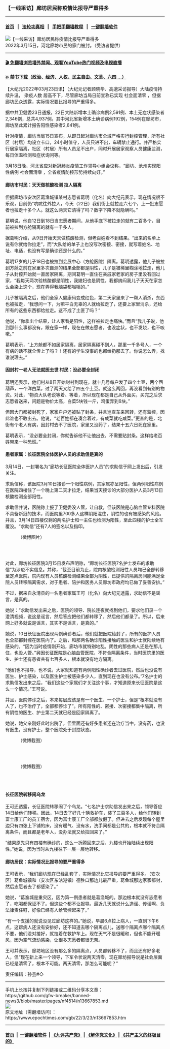 ### 【一线采访】廊坊居民称疫情比报导严重得多
------------------------

#### [首页](https://github.com/gfw-breaker/banned-news3/blob/master/README.md) &nbsp;&nbsp;|&nbsp;&nbsp; [法轮功真相](https://github.com/begood0513/basic/blob/master/README.md)  &nbsp;&nbsp;|&nbsp;&nbsp; [手把手翻墙教程](https://github.com/gfw-breaker/guides/wiki)  &nbsp;&nbsp;|&nbsp;&nbsp; [一键翻墙软件](https://github.com/gfw-breaker/nogfw/blob/master/README.md)  



<div><img alt="【一线采访】廊坊居民称疫情比报导严重得多" class="attachment-djy_600_400 size-djy_600_400 wp-post-image" src="https://i.epochtimes.com/assets/uploads/2022/03/id13647304-ttl7daysEg_fc1846674bc4f6e4-600x400.jpg"/>
<div class="caption">
 2022年3月15日，河北廊坊市民的家门被封。（受访者提供）
</div></div><hr/>

#### [ 🎬  免翻墙浏览墙外禁闻、观看YouTube热门视频及电视直播](https://github.com/gfw-breaker/HelloWorld)

#### [ 💥  禁书下载（政治、经济、人权、民主自由、文革、六四 ...）](https://github.com/gfw-breaker/books/blob/master/README.md)

<div><p>
 【大纪元2022年03月23日讯】（大纪元记者顾晓华、高邈采访报导）大陆疫情持续升温，
 <ok href="https://www.epochtimes.com/gb/tag/%E6%9F%93%E7%96%AB%E4%BA%BA%E6%95%B0.html">
  染疫人数
 </ok>
 居高不下，尽管廊坊当局日前宣称已实现
 <ok href="https://www.epochtimes.com/gb/tag/%E7%A4%BE%E4%BC%9A%E9%9D%A2%E6%B8%85%E9%9B%B6.html">
  社会面清零
 </ok>
 ，但据廊坊民众透露，实际情况要比报导的严重得多。
</p>
<p>
 据中共卫健委23日通报，22日大陆新增本土确诊病例2,591例、本土无症状感染者2,346例，总共4,937例。其中河北省新增本土确诊病例192例，154例在廊坊市，廊坊至此累计报告阳性感染者2,641例。
</p>
<p>
 针对疫情，廊坊当局15日宣布，从即日起对廊坊市全域严格实行封控管理，所有社区（村居）均设立卡口，24小时值守，人员只进不出，车辆禁止通行。并严格实行居家隔离，社区（村居）所有人员足不出户，同时开展居家观察人员健康监测，每日体温检测和症状询问等。
</p>
<p>
 3月18日晚，河北省应对新冠肺炎疫情工作领导小组会议称，“廊坊、沧州实现阳性病例
 <ok href="https://www.epochtimes.com/gb/tag/%E7%A4%BE%E4%BC%9A%E9%9D%A2%E6%B8%85%E9%9B%B6.html">
  社会面清零
 </ok>
 ，全省疫情防控形势持续向好。”
</p>
<h4>
 廊坊市村民：天天做核酸检测 拉人隔离
</h4>
<p>
 但据廊坊市安次区葛渔城镇某村志愿者葛明（化名）向大纪元表示，现在情况很不乐观，目前仍“吭吭往外拉人，今天（22日）我们街上就拉走六七个，上一批志愿者也拉走十多个人。就这么两天它清得了吗？数字下降不就隐瞒吗。”
</p>
<p>
 葛明说，他自12日到18日当志愿者期间，从他手底下被拉走的就有二百多个，目前被拉到方舱隔离的就有一千多人。
</p>
<p>
 据葛明介绍，从9日开始天天做核酸检测，但老百姓看不到结果。“出来的名单上说有你就给你拉走”，而“大队给的单子上也没写次密接、密接，就写着姓名、地址、电话，也没有写是确诊还是什么的。”
</p>
<p>
 葛明17岁的儿子18日也被拉到会展中心（方舱医院）隔离。葛明透露，他儿子被拉到方舱之前在家里多次自测的结果全部都是阴性，儿子是被稀里糊涂地拉走，他儿子从封控开始就一直居家隔离，期间葛明一直住在亲戚家老家的房子里没有回过家，“我每天两次验核酸都是阴性，我媳妇也是阴性。我都纳闷我儿子天天在家怎么会染上这个，现在弄得我脑袋都嗡嗡的。”
</p>
<p>
 儿子被隔离之后，他们全家人健康码变成红色，第二天家里来了一帮人消杀，东西也被拉走，“我想问一下，为嘛平白无辜的人就给拉走了，还要上家里消杀，还给所有的这些东西都给拉走。这不成了土匪了吗？”
</p>
<p>
 他说，“你拿出个结果，让人家看是阳性，这样被拉走也痛快。”而且“我儿子说，他到那什么事都没有，跟在家一样，现在在做志愿者，也没症状，也不发烧，也不咳嗽。”
</p>
<p>
 葛明表示，“上方舱都不如居家隔离，居家隔离碰不到人，那里一千多号人，一个有病的话不就全传上了吗？！还有的学生没事的也都给扔那去了。你说怎么弄，找谁说理去。”
</p>
<h4>
 因封村一老人无法就医去世 村民：没必要全封闭
</h4>
<p>
 葛明还表示，他们村从8日开始封村到现在，就十几号每户发了四个土豆，两个西葫芦，一个洋白菜，过了两天又给了四五个土豆。就这么两回，再没看到有别的物资。对此，“物资大队老说等着、等着，所以现在都是自己从外面买，买完之后求志愿者送来，问题是物价太高，白菜5块钱一斤，鸡蛋弄到6块。”
</p>
<p>
 但因大门都被封死了，家家户户还被贴了封条，并且巡查车来回转，还有监控，因此谁也不敢出去。他说，“老百姓都在凑合着过，有咸菜就吃咸菜。”更甚的是，北街有个老人有病，因封村去不了医院，家里又没药了，结果十五六日死在家里。
</p>
<p>
 葛明表示，“没必要全封闭，你就告诉他不让他出去，不需要贴封条。这样给老百姓带来一种恐慌。”
</p>
<h4>
 患者家属：长征医院全体医护人员的求助信是真的
</h4>
<p>
 3月14日，一封署名为“廊坊长征医院全体医护人员”的求助信于网上发出后，引发关注。
</p>
<p>
 求助信称，该医院3月10日接诊一个阳性病例，其家属亦呈阳性，但两例阳性病例在医院四楼住了一个晚上第二天才拉走，结果当天接诊的大部分医护人员3月13日核酸检测全部阳性。
</p>
<p>
 求助信并说，医院称上报了卫健委没人管，让自救，但该医院是心脑血管专科医院不具备新冠的技术，而医院里700多人这样阴阳混住，阴性的也有被感染的风险。并且，3月14日四楼仅剩的两名护士和一主任也检测为阳性，至此四楼的护士全军覆没。“求助信”还有7人的签名以及指印。
</p>
<figure aria-describedby="caption-attachment-13667866" class="wp-caption aligncenter" id="attachment_13667866" style="width: 450px">
 <ok href="https://i.epochtimes.com/assets/uploads/2022/03/id13667866-ttl7dayAlc_7c523603b52fe560.jpg" target="_blank">
  <img alt="" class="size-medium wp-image-13667866" src="https://i.epochtimes.com/assets/uploads/2022/03/id13667866-ttl7dayAlc_7c523603b52fe560-450x800.jpg"/>
 </ok>
 <br/><figcaption class="wp-caption-text" id="caption-attachment-13667866">
  （微博图片）
 </figcaption><br/>
</figure><br/>
<p>
 对此，廊坊长征医院3月15日发布声明称，“廊坊长征医院7名护士发布的求助信”为涉疫不实信息。并称，“截至目前为止，院内核酸检测阳性人员均已全部转移至定点医院，院内现有人员核酸检测结果全部为阴性，已提供的隔离房间能满足全院人员转移隔离需求，对于患者、陪护和医务人员廊坊市政府均已做了妥善安排。”
</p>
<p>
 不过，据来自永清县的一名患者家属王可（化名）向大纪元透露，求助信不是谣言，是真的。
</p>
<p>
 她说：“求助信发出来之后，医院的领导、院长连夜就找到他们，要求他们录一个澄清视频，说这是谣言，然后答应把他们都转移了，然后他们都录了。所以，后来网上好多就说是谣言，其实不是谣言，是真的。”
</p>
<p>
 她说，10日长征医院出现两例确诊者后，他们就把医院给封了，所有的医护人员也全部都封控在医院内了。之后，和那两名确诊阳性接触的医生和护士就陆续地有感染的。“因为当时疫情刚开始，廊坊市就特别地乱，阴性的那些病人还是在那儿住，也没人管。”另因长征医院是心脑血管医院，不符合隔离条件，当时医院里的医生、护士还有患者共有七百多人，根本就没有地方隔离。
</p>
<p>
 “他们也不报导，也不说，大家就知道有两例阳性确诊者去过医院，然后也没说有医生、护士感染，以及医生护士被感染多少人，直到现在也没有公布。”7名护士的求助信发出来之后，“我们这些个家属们才关注这个事，才知道原来长征医院是这么一个情况。”王可说。
</p>
<p>
 并且，医院停诊之后，本来每层应该是有一个医生、一个护士，但是“根本就没有人了，也不治疗了，全部都停诊了”。所有阳性的、密接、次密接都集中隔离，所有阴性的医生、护士第二天就已经是回家隔离了。
</p>
<p>
 她说，她父亲刚好此时出院了，但里面还有好多患者还在治疗当中，没有药，也没有医生，没有护士，整个医院处于封控状态。
</p>
<figure aria-describedby="caption-attachment-13667900" class="wp-caption aligncenter" id="attachment_13667900" style="width: 600px">
 <ok href="https://i.epochtimes.com/assets/uploads/2022/03/id13667900-FireShot-Capture-545-s.weibo_.com_.jpg" target="_blank">
  <img alt="" class="size-large wp-image-13667900" src="https://i.epochtimes.com/assets/uploads/2022/03/id13667900-FireShot-Capture-545-s.weibo_.com_-600x109.jpg"/>
 </ok>
 <br/><figcaption class="wp-caption-text" id="caption-attachment-13667900">
  （微博截图）
 </figcaption><br/>
</figure><br/>
<figure aria-describedby="caption-attachment-13667903" class="wp-caption aligncenter" id="attachment_13667903" style="width: 600px">
 <ok href="https://i.epochtimes.com/assets/uploads/2022/03/id13667903-FireShot-Capture-546-s.weibo_.com_.jpg" target="_blank">
  <img alt="" class="size-large wp-image-13667903" src="https://i.epochtimes.com/assets/uploads/2022/03/id13667903-FireShot-Capture-546-s.weibo_.com_-600x536.jpg"/>
 </ok>
 <br/><figcaption class="wp-caption-text" id="caption-attachment-13667903">
  （微博截图）
 </figcaption><br/>
</figure><br/>
<h4>
 长征医院转移闹乌龙
</h4>
<p>
 王可还透露，长征医院转移闹了个乌龙。“七名护士求助信发出来之后，领导答应14日给他们转移。因此，14日去了好几十辆救护车，装了三百多人，给他们转到富士康工厂的员工宿舍，因为富士康工厂全部都放假了。但进去之后发现每个屋里边只有四张上下铺的床，没有暖气、没有水，洗手间都是公共的，根本就不符合隔离条件，而且都是老年人，没办法就又给拉回来了。”
</p>
<p>
 “结果原先只有四楼有确诊的，这么一折腾回来之后，九楼也开始陆续出现阳性。”她说，因为当时从九楼往下一层一层地转移。
</p>
<h4>
 廊坊居民：实际情况比报导的要严重得多
</h4>
<p>
 王可表示，“我们廊坊现在已经乱套了，实际情况比它报导的要严重得多。（安次区）葛鱼城镇和（安次区东沽港镇）德胜口那边儿最严重，葛鱼城那边家家都封，然后志愿者去了都感染了。”
</p>
<p>
 她说，“葛渔城是重灾区，因为第一例患者就是葛渔城的。那边根本就没有志愿者了，吃喝都保证不了。但这些个都不让报导。最近几天就说什么造谣、传谣啊、负法律责任呀，好像已经有人给管控起来了。”
</p>
<p>
 “有一个支援的就说没见过廊坊这样的。”她说，早晨6点拉上病人，一直到下午6点，这帮病人还没有安排好，还不知道去哪个隔离点儿，送哪个隔离点哪个隔离点不要，他们没对接好，就拉着在救护车上。现在天气不是很暖和，但也不能开暖风，因为空气流动感染，让很多志愿者都很无奈。
</p>
<p>
 王可并表示，廊坊地区没有那么多的隔离点，人员都转移不了，而且还有好多老人，但“现在新上来一个领导，下军令状说两天清零，现在廊坊报导说是社会层面已经是清零了，根本不可能。两天清零，那怎么可能呢？”
</p>
<p>
 责任编辑：孙芸#◇
</p>
</div>
<hr/>
手机上长按并复制下列链接或二维码分享本文章：<br/>
https://github.com/gfw-breaker/banned-news3/blob/master/pages/nf4514/n13667853.md <br/>
<a href='https://github.com/gfw-breaker/banned-news3/blob/master/pages/nf4514/n13667853.md'><img src='https://github.com/gfw-breaker/banned-news3/blob/master/pages/nf4514/n13667853.md.png'/></a> <br/>
原文地址（需翻墙访问）：https://www.epochtimes.com/gb/22/3/23/n13667853.htm


------------------------
#### [首页](https://github.com/gfw-breaker/banned-news3/blob/master/README.md) &nbsp;|&nbsp; [一键翻墙软件](https://github.com/gfw-breaker/nogfw/blob/master/README.md) &nbsp;| [《九评共产党》](https://github.com/gfw-breaker/9ping.md/blob/master/README.md#九评之一评共产党是什么) | [《解体党文化》](https://github.com/gfw-breaker/jtdwh.md/blob/master/README.md) | [《共产主义的终极目的》](https://github.com/gfw-breaker/gczydzjmd.md/blob/master/README.md)


<img src='http://gfw-breaker.win/banned-news3/pages/nf4514/n13667853.md' width='0px' height='0px'/>